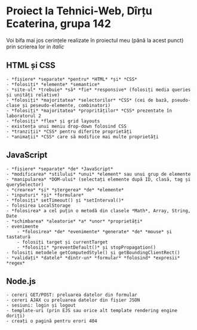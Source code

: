 # **Proiect la Tehnici-Web, Dîrțu Ecaterina, grupa 142**

Voi bifa mai jos cerințele realizate în proiectul meu (până la acest punct) prin scrierea lor in *italic*

## HTML și CSS

    - *fișiere* *separate* *pentru* *HTML* *și* *CSS*
    - *folosiți* *elemente* *semantice*
    - *site-ul* *trebuie* *să* *fie* *responsive* (folosiți media queries și unități relative)
    - *folosiți* *majoritatea* *selectorilor* *CSS* (cei de bază, pseudo-clase și peseudo-elemente, combinatori)
    - *folosiți* *majoritatea* *proprităților* *CSS* prezentate în laboratorul 2
    - *folosiți* *flex* și grid layouts
    - existența unui meniu drop-down folosind CSS
    - *tranziții* *CSS* pentru diferite proprietăți
    - *animații* *CSS* care să modifice mai multe proprietăți

## JavaScript

    - *fișiere* *separate* *de* *JavaScript*
    - *modificarea* *stilului* *unui* *element* sau unui grup de elemente
    - *manipularea* *DOM-ului* (selectați elemente după ID, clasă, tag și querySelector)
    - *crearea* *și* *ștergerea* *de* *elemente*
    - *inputuri* *și* *formulare*
    - *folosiți* setTimeout() și *setInterval()*
    - folosirea LocalStorage
    - *folosirea* a cel puțin o metodă din clasele *Math*, Array, String, Date
    - *schimbarea* *aleatorie* *a* *unor* *proprietăți*
    - evenimente
        - *folosirea* *de* *evenimente* *generate* *de* *mouse* și tastatură
        - folosiți target și currentTarget
        - *folosiți* *preventDefault()* și stopPropagation()
    - folosiți metodele getComputedStyle() și getBoundingClientRect()
    - *validați* *datele* *dintr-un* *formular* *folosind* *expresii* *regex*

## Node.js

    - cereri GET/POST: preluarea datelor din formular
    - cereri AJAX cu preluarea datelor din fișier JSON
    - sesiuni: login și logout
    - template-uri (prin EJS sau orice alt template rendering engine doriți)
    - creați o pagină pentru erori 404